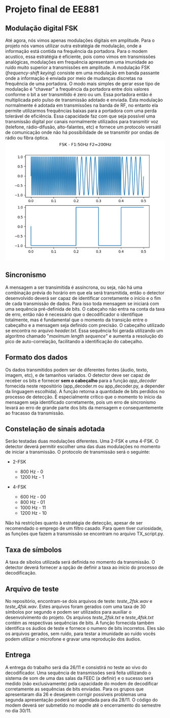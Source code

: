 # Projeto final de EE881
## Modulação digital FSK
Até agora, nós vimos apenas modulações digitais em amplitude. Para o projeto nós vamos utilizar outra estratégia de modulação, onde a informação está contida na frequência da portadora. Para o modem acustico, essa estratégia é eficiente, pois como vimos em transmissões analógicas, modulações em frequência apresentam uma imunidade ao ruído muito superior a transmissões em amplitude. 
A modulação FSK (*frequency-shift keying*) consiste em uma modulação em banda passante onde a informação é enviada por meio de mudanças discretas na frequência de uma portadora. O modo mais simples de gerar esse tipo de modulação é "chavear" a frequência da portadora entre dois valores conforme o bit a ser transmitido é zero ou um. Essa portadora então é multiplicada pelo pulso de transmissão adotado e enviada. 
Esta modulação normalmente é adotada em transmissões na banda de RF, no entanto ela permite utilizarmos frequências baixas para a portadora com uma perda tolerável de eficiência. Essa capacidade faz com que seja possível uma transmissão digital por canais normalmente utilizados para transmitir voz (telefone, rádio-difusão, alto-falantes, etc) e fornece um protocolo versátil de comunicação onde não há possibilidade de se transmitir por ondas de rádio ou fibra óptica. 
![FSK Modulation](FSK.png)

## Sincronismo
A mensagem a ser transimitida é assíncrona, ou seja, não há uma combinação prévia do horário em que ela será transmitida, então o detector desenvolvido deverá ser capaz de identificar corretamente o início e o fim de cada transmissão de dados. Para isso toda mensagem se iniciará com uma sequência pré-definida de bits. O cabeçaho não entra na conta da taxa de erro, então não é necessário que o decodificador o identifique totalmente, mas é fundamental que o momento da transição entre o cabeçalho e a mensagem seja definido com precisão. O cabeçalho utilizado se encontra no arquivo *header.txt*. Essa sequência foi gerada utilizando um algoritmo chamado "*maximum length sequence*" e aumenta a resolução do pico de auto-correlação, facilitando a identificação do cabeçalho.

## Formato dos dados
Os dados transmitidos podem ser de diferentes fontes (áudio, texto, imagem, etc), e de tamanhos variados. O detector deve ser capaz de receber os bits e fornecer **sem o cabeçalho** para a função *app_decoder* fornecida neste repositório (app_decoder.m ou app_decoder.py, a depender da linguagem escolhida). A função retorna a quantidade de bits perdidos no processo de detecção. É especialmente crítico que o momento to início da mensagem seja identificado corretamente, pois um erro de sincronismo levará ao erro de grande parte dos bits da mensagem e consequentemente ao fracasso da transmissão. 

## Constelação de sinais adotada

Serão testadas duas modulações diferentes. Uma 2-FSK e uma 4-FSK. O detector deverá permitir escolher uma das duas modulações no momento de iniciar a transmissão. O protocolo de transmissão será o seguinte:

- 2-FSK
    - 800 Hz - 0
    - 1200 Hz - 1

- 4-FSK
    - 600 Hz - 00
    - 800 Hz - 01
    - 1000 Hz - 11
    - 1200 Hz - 10

Não há restrições quanto à estratégia de detecção, apesar de ser recomendado o emprego de um filtro casado. Para quem tiver curiosidade, as funções que fazem a transmissão se encontram no arquivo TX_script.py.

## Taxa de símbolos
A taxa de síbolos utilizada será definida no momento da transmissão. O detector deverá fornecer a opção de definir a taxa ao início do processo de decodificação.

## Arquivo de teste
No repositório, encontram-se dois arquivos de teste: *teste_2fsk.wav* e *teste_4fsk.wav*. Estes arquivos foram gerados com uma taxa de 30 símbolos por segundo e podem ser utilizados para auxiliar o desenvolvimento do projeto. Os arquivos *teste_2fsk.txt* e *teste_4fsk.txt* contém as respectivas sequências de bits. A função fornecida também identifica os áudios de teste e fornece o numero de bits incorretos. Eles são os arquivos gerados, sem ruído, para testar a imunidade ao ruído vocês podem utilizar o microfone e gravar uma reprodução dos áudios.

## Entrega
A entrega do trabalho será dia 26/11 e consistirá no teste ao vivo do decodificador. Uma sequência de transmissões será feita utilizando o sistema de som de uma das salas da FEEC (a definir) e o sucesso será medido (não exclusivamente) pela capacidade do modem de decodificar corretamente as sequências de bits enviadas. Para os grupos que apresentaram dia 26 e desejarem corrigir possíveis problemas uma segunda apresentação poderá ser agendada para dia 28/11. O código do modem deverá ser submetido no moodle até o encerramento do semestre no dia 30/11.

